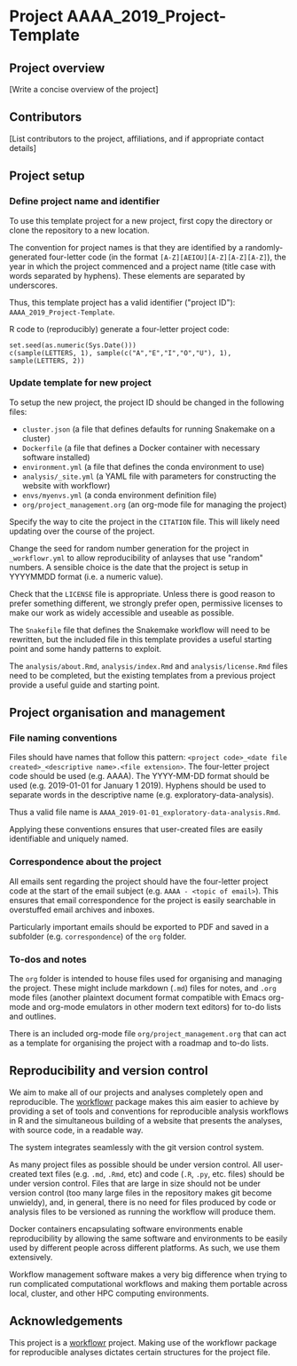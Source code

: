 # Project AAAA_2019_Project-Template

## Project overview

[Write a concise overview of the project]

## Contributors

[List contributors to the project, affiliations, and if appropriate contact details]

## Project setup

### Define project name and identifier

To use this template project for a new project, first copy the directory or clone the repository to a new location.

The convention for project names is that they are identified by a randomly-generated four-letter code (in the format `[A-Z][AEIOU][A-Z][A-Z][A-Z]`), the year in which the project commenced and a project name (title case with words separated by hyphens). These elements are separated by underscores.

Thus, this template project has a valid identifier ("project ID"): `AAAA_2019_Project-Template`.

R code to (reproducibly) generate a four-letter project code:
```
set.seed(as.numeric(Sys.Date()))
c(sample(LETTERS, 1), sample(c("A","E","I","O","U"), 1), sample(LETTERS, 2))
```

### Update template for new project

To setup the new project, the project ID should be changed in the following files:
* `cluster.json` (a file that defines defaults for running Snakemake on a cluster)
* `Dockerfile` (a file that defines a Docker container with necessary software installed)
* `environment.yml` (a file that defines the conda environment to use)
* `analysis/_site.yml` (a YAML file with parameters for constructing the website with workflowr)
* `envs/myenvs.yml` (a conda environment definition file)
* `org/project_management.org` (an org-mode file for managing the project)

Specify the way to cite the project in the `CITATION` file. This will likely need updating over the course of the project.

Change the seed for random number generation for the project in `_workflowr.yml` to allow reproducibility of anlayses that use "random" numbers. A sensible choice is the date that the project is setup in YYYYMMDD format (i.e. a numeric value).

Check that the `LICENSE` file is appropriate. Unless there is good reason to prefer something different, we strongly prefer open, permissive licenses to make our work as widely accessible and useable as possible.

The `Snakefile` file that defines the Snakemake workflow will need to be rewritten, but the included file in this template provides a useful starting point and some handy patterns to exploit.

The `analysis/about.Rmd`, `analysis/index.Rmd` and `analysis/license.Rmd` files need to be completed, but the existing templates from a previous project provide a useful guide and starting point.

## Project organisation and management

### File naming conventions

Files should have names that follow this pattern: `<project code>_<date file created>_<descriptive name>.<file extension>`. The four-letter project code should be used (e.g. AAAA). The YYYY-MM-DD format should be used (e.g. 2019-01-01 for January 1 2019). Hyphens should be used to separate words in the descriptive name (e.g. exploratory-data-analysis). 

Thus a valid file name is `AAAA_2019-01-01_exploratory-data-analysis.Rmd`.

Applying these conventions ensures that user-created files are easily identifiable and uniquely named.

### Correspondence about the project

All emails sent regarding the project should have the four-letter project code at the start of the email subject (e.g. `AAAA - <topic of email>`). This ensures that email correspondence for the project is easily searchable in overstuffed email archives and inboxes.

Particularly important emails should be exported to PDF and saved in a subfolder (e.g. `correspondence`) of the `org` folder.

### To-dos and notes

The `org` folder is intended to house files used for organising and managing the project. These might include markdown (`.md`) files for notes, and `.org` mode files (another plaintext document format compatible with Emacs org-mode and org-mode emulators in other modern text editors) for to-do lists and outlines.

There is an included org-mode file `org/project_management.org` that can act as a template for organising the project with a roadmap and to-do lists.

## Reproducibility and version control

We aim to make all of our projects and analyses completely open and reproducible. The [workflowr][] package makes this aim easier to achieve by providing a set of tools and conventions for reproducible analysis workflows in R and the simultaneous building of a website that presents the analyses, with source code, in a readable way. 

The system integrates seamlessly with the git version control system.

As many project files as possible should be under version control. All user-created text files (e.g. `.md`, `.Rmd`, etc) and code (`.R`, `.py`, etc. files) should be under version control. Files that are large in size should not be under version control (too many large files in the repository makes git become unwieldy), and, in general, there is no need for files produced by code or analysis files to be versioned as running the workflow will produce them.

Docker containers encapsulating software environments enable reproducibility by allowing the same software and environments to be easily used by different people across different platforms. As such, we use them extensively.

Workflow management software makes a very big difference when trying to run complicated computational workflows and making them portable across local, cluster, and other HPC computing environments.

## Acknowledgements

This project is a [workflowr][] project. Making use of the workflowr package for reproducible analyses dictates certain structures for the project file.

[workflowr]: https://github.com/jdblischak/workflowr
